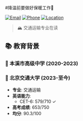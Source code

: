 #降温前要做好保暖工作🎃

[![Email](https://img.shields.io/badge/JWQterraria%40gmail.com-blue?style=flat-square&logo=gmail)](mailto:JWQterraria@gmail.com) 
[![Phone](https://img.shields.io/badge/Phone-13941451327-green?style=flat-square&logo=whatsapp)](tel:13941451327)
[![Location](https://img.shields.io/badge/Location-Beijing-red?style=flat-square&logo=google-maps)](https://www.bjtu.edu.cn/)

> 🏔️ 交通运输专业在读

## 📚 教育背景

### 🏫 本溪市高级中学 (2020-2023)
### 🏫 北京交通大学 (2023-至今)
- **专业**: 交通运输
- **英语能力**: 
  - CET-6: 579/710 ✓
- **高考成绩**: 653/750
- **均分**: 90.3/100
